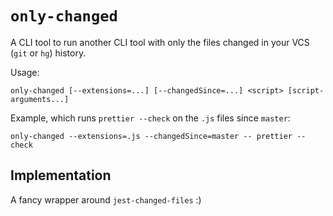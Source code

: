 # `only-changed`

A CLI tool to run another CLI tool with only the files changed in your VCS (`git` or `hg`) history.

Usage:

```
only-changed [--extensions=...] [--changedSince=...] <script> [script-arguments...]
```

Example, which runs `prettier --check` on the `.js` files since `master`:

```
only-changed --extensions=.js --changedSince=master -- prettier --check
```

## Implementation

A fancy wrapper around `jest-changed-files` :)
